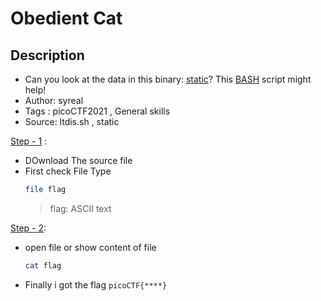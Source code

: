 # Obedient Cat

## Description
- Can you look at the data in this binary: [static](https://mercury.picoctf.net/static/bc72945175d643626d6ea9a689672dbd/static)? This [BASH](https://mercury.picoctf.net/static/bc72945175d643626d6ea9a689672dbd/ltdis.sh) script might help!
- Author: syreal
- Tags  : picoCTF2021 , General skills
- Source: ltdis.sh , static

<ins>Step - 1</ins> :
- DOwnload The source file
- First check File Type
   ```sh
   file flag
   ```
   > flag: ASCII text

<ins>Step - 2</ins>:
- open file or show content of file 
   ```sh
   cat flag
   ```
- Finally i got the flag `picoCTF{****}`
